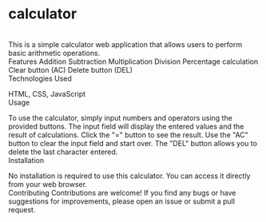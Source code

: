 # calculator
<br>
This is a simple calculator web application that allows users to perform basic arithmetic operations.
<br>
Features
Addition
Subtraction
Multiplication
Division
Percentage calculation
Clear button (AC)
Delete button (DEL)
<br>
Technologies Used
<br>

HTML,
CSS,
JavaScript
<br>
Usage<br>

To use the calculator, simply input numbers and operators using the provided buttons. The input field will display the entered values and the result of calculations. Click the "=" button to see the result. Use the "AC" button to clear the input field and start over. The "DEL" button allows you to delete the last character entered.
<br>
Installation<br>

No installation is required to use this calculator. You can access it directly from your web browser.
<br>
Contributing
Contributions are welcome! If you find any bugs or have suggestions for improvements, please open an issue or submit a pull request.

